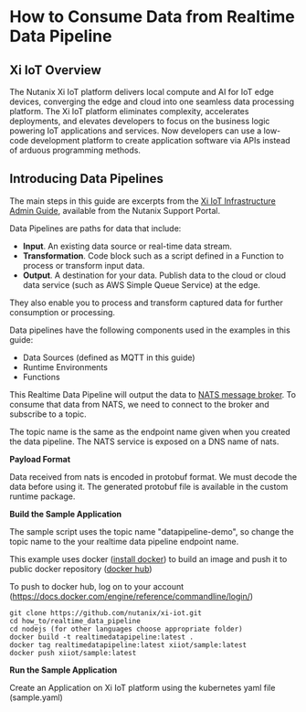 
# How to Consume Data from Realtime Data Pipeline

## Xi IoT Overview

The Nutanix Xi IoT platform delivers local compute and AI for IoT edge devices, converging the edge and cloud into one seamless data processing platform. The Xi IoT platform eliminates complexity, accelerates deployments, and elevates developers to focus on the business logic powering IoT applications and services. Now developers can use a low-code development platform to create application software via APIs instead of arduous programming methods.

## Introducing Data Pipelines

The main steps in this guide are excerpts from the [Xi IoT Infrastructure Admin Guide](https://portal.nutanix.com/page/documents/details/?targetId=Xi-IoT-Infra-Admin-Guide:Xi-IoT-Infra-Admin-Guide), available from the Nutanix Support Portal.

Data Pipelines are paths for data that include:
* **Input**. An existing data source or real-time data stream.
* **Transformation**. Code block such as a script defined in a Function to process or transform input data.
* **Output**. A destination for your data. Publish data to the cloud or cloud data service (such as AWS Simple Queue Service) at the edge.

They also enable you to process and transform captured data for further consumption or processing.

Data pipelines have the following components used in the examples in this guide:

* Data Sources (defined as MQTT in this guide)
* Runtime Environments
* Functions

This Realtime Data Pipeline will output the data to [NATS message broker](https://nats.io/).
To consume that data from NATS, we need to connect to the broker and subscribe to a topic.

The topic name is the same as the endpoint name given when you created the data pipeline.
The NATS service is exposed on a DNS name of nats. 

**Payload Format**

Data received from nats is encoded in protobuf format. We must decode the data before using it. The generated protobuf file is available in the custom runtime package. 

 
**Build the Sample Application** 

The sample script uses the topic name "datapipeline-demo", so change the topic name to the your realtime data pipeline endpoint name. 

This example uses docker ([install docker](https://docs.docker.com/install/)) to build an image and push it to public docker repository ([docker hub](https://hub.docker.com/))

To push to docker hub, log on to your account (https://docs.docker.com/engine/reference/commandline/login/)

 ```
 git clone https://github.com/nutanix/xi-iot.git
 cd how_to/realtime_data_pipeline
 cd nodejs (for other languages choose appropriate folder)
 docker build -t realtimedatapipeline:latest .
 docker tag realtimedatapipeline:latest xiiot/sample:latest
 docker push xiiot/sample:latest
 
 ```

**Run the Sample Application**

Create an Application on Xi IoT platform using the kubernetes yaml file (sample.yaml)
